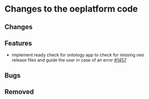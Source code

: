 # Changes to the oeplatform code

## Changes

## Features

- implement ready check for ontology app to check for missing oeo release files and guide the user in case of an error [#1457](https://github.com/OpenEnergyPlatform/oeplatform/pull/1547/)

## Bugs

## Removed
